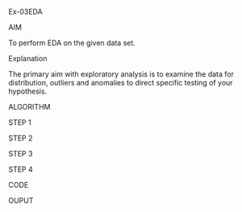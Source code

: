 Ex-03EDA

AIM

To perform EDA on the given data set.

Explanation

The primary aim with exploratory analysis is to examine the data for distribution, outliers and anomalies to direct specific testing of your hypothesis.


ALGORITHM

STEP 1

STEP 2

STEP 3

STEP 4

CODE

OUPUT
